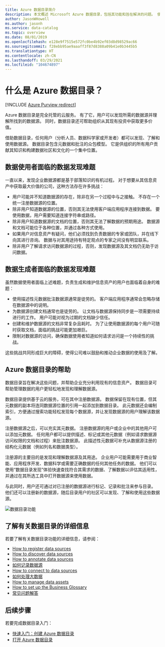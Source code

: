 ```yaml
---
title: Azure 数据目录简介
description: 本文概述 Microsoft Azure 数据目录，包括其功能和旨在解决的问题。 使用数据目录，任何用户均可注册、发现、了解和使用数据源。
author: JasonWHowell
ms.author: jasonh
ms.service: data-catalog
ms.topic: overview
ms.date: 08/01/2019
ms.openlocfilehash: e128e9f7515e572fc0be4b92ef03d8d98529ac66
ms.sourcegitcommit: f28ebb95ae9aaaff3f87d8388a09b41e0b3445b5
ms.translationtype: HT
ms.contentlocale: zh-CN
ms.lasthandoff: 03/29/2021
ms.locfileid: "104674897"
---
```

# <a name="what-is-azure-data-catalog"></a>什么是 Azure 数据目录？
[!INCLUDE [Azure Purview redirect](../../includes/data-catalog-use-purview.md)]

Azure 数据目录是完全托管的云服务。 有了它，用户可以发现所需的数据源并理解所找到的数据源。 同时，数据目录还可帮助组织从其现有投资中获取更多价值。

借助数据目录，任何用户（分析人员、数据科学家或开发者）都可以发现、了解和使用数据源。 数据目录包含元数据和批注的众包模型。 它是供组织的所有用户贡献其知识和构建数据社区和文化的一个集中位置。

## <a name="discovery-challenges-for-data-consumers"></a>数据使用者面临的数据发现难题

一直以来，发现企业数据源都是基于部落知识的有机过程。 对于想要从其信息资产中获取最大价值的公司，这种方法存在许多挑战：

* 用户可能并不知道数据源的存在，除非在另一个过程中与之接触。 不存在一个统一注册数据源的位置。
* 除非用户知道数据源的位置，否则其无法使用客户端应用程序连接到数据。 要使用数据，用户需要知道连接字符串或路径。
* 除非用户知道数据源的文档的位置，否则其无法了解数据的预期用途。 数据源和文档可能位于各种位置，并通过各种方式使用。
* 如果用户对信息资产有疑问，他们必须找到负责数据的专家或团队，并在线下向其进行咨询。 数据与对其用途持有特定观点的专家之间没有明显联系。
* 除非用户了解请求访问数据源的过程，否则，发现数据源及其文档仍无助于访问数据。

## <a name="discovery-challenges-for-data-producers"></a>数据生成者面临的数据发现难题

虽然数据使用者面临上述难题，负责生成和维护信息资产的用户也面临着自身的难题：

* 使用描述性元数据批注数据源通常是徒劳的。 客户端应用程序通常会忽略存储在数据源中的说明。
* 为数据源创建文档通常也是徒劳的。 让文档与数据源保持同步是一项需要持续进行的工作。 用户可能对视为过期的文档缺少信任。
* 创建和维护数据源的文档非常复杂且耗时。 为了让使用数据源的每个用户可随时获取文档，面临的挑战可能更加艰巨。
* 限制对数据源的访问，确保数据使用者知道如何请求访问是一个持续性的挑战。

这些挑战共同形成巨大的障碍，使得公司难以鼓励和推动企业数据的使用及了解。

## <a name="azure-data-catalog-can-help"></a>Azure 数据目录的帮助

数据目录旨在解决这些问题，并帮助企业充分利用现有的信息资产。 数据目录可帮助管理数据的用户更轻松地发现和理解数据源。

数据目录提供基于云的服务，可在其中注册数据源。 数据保留在现有位置，但其元数据的副本将连同数据源位置的引用一起添加到数据目录。 此元数据还会编制索引，方便通过搜索功能轻松发现每个数据源，并让发现数据源的用户理解该数据源。

注册数据源之后，可以充实其元数据。 注册数据源的用户或企业中的其他用户可以添加元数据。 任何用户都可以提供描述、标记或其他元数据（例如请求数据源访问权限的文档和过程）来批注数据源。 此描述性元数据可补充从数据源注册的结构化元数据（例如列名和数据类型）。

注册源的主要目的是发现和理解数据源及其用途。 企业用户可能需要用于商业智能、应用程序开发、数据科学或需要正确数据的任何其他任务的数据。 他们可以使用“数据目录发现”体验快速查找符合其需求的数据、了解数据以评估其适用性，并通过在其所选工具中打开数据源来使用数据。 

与此同时，用户还可通过对已注册的数据源进行标记、记录和批注来参与目录。 他们还可以注册新的数据源，随后目录用户的社区可以发现、了解和使用这些数据源。

![数据目录功能](./media/data-catalog-what-is-data-catalog/data-catalog-capabilities.png)

## <a name="learn-more-about-data-catalog"></a>了解有关数据目录的详细信息

若要了解有关数据目录功能的详细信息，请参阅：

* [How to register data sources](data-catalog-how-to-register.md)
* [How to discover data sources](data-catalog-how-to-discover.md)
* [How to annotate data sources](data-catalog-how-to-annotate.md)
* [如何记录数据源](data-catalog-how-to-documentation.md)
* [How to connect to data sources](data-catalog-how-to-connect.md)
* [如何处理大数据](data-catalog-how-to-big-data.md)
* [How to manage data assets](data-catalog-how-to-manage.md)
* [How to set up the Business Glossary](data-catalog-how-to-business-glossary.md)
* [常见问题解答](data-catalog-frequently-asked-questions.md)

## <a name="next-steps"></a>后续步骤

若要完成数据目录入门：

* [快速入门：创建 Azure 数据目录](data-catalog-get-started.md)
* [打开 Azure 数据目录](https://www.azuredatacatalog.com)